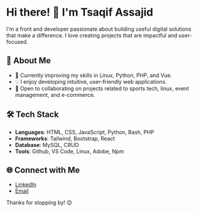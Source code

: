 # Hi there! 👋 I'm Tsaqif Assajid

I'm a front and developer passionate about building useful digital solutions that make a difference. I love creating projects that are impactful and user-focused.

## 🚀 About Me

- 🌱 Currently improving my skills in Linux, Python, PHP, and Vue.
- 💡 I enjoy developing intuitive, user-friendly web applications.
- 🤝 Open to collaborating on projects related to sports tech, linux, event management, and e-commerce.

## 🛠️ Tech Stack

- **Languages**: HTML, CSS, JavaScript, Python, Bash, PHP
- **Frameworks**: Tailwind, Bootstrap, React
- **Database**: MySQL, CRUD
- **Tools**: Github, VS Code, Linux, Adobe, Npm

## 🌐 Connect with Me

- [LinkedIn](https://www.linkedin.com/in/tsaqif-assajid-0a8168313?utm_source=share&utm_campaign=share_via&utm_content=profile&utm_medium=android_app)
- [Email](mailto:tsaqifu1895@gmail.com)

Thanks for stopping by! 😊

<!---
TsaqifAssajeed/TsaqifAssajeed is a ✨ special ✨ repository because its `README.md` (this file) appears on your GitHub profile.
You can click the Preview link to take a look at your changes.
--->
